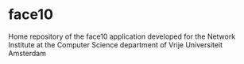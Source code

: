 # face10
Home repository of the face10 application developed for the Network Institute at the Computer Science department of Vrije Universiteit Amsterdam

